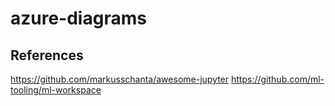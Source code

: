 # azure-diagrams

## References

<https://github.com/markusschanta/awesome-jupyter>
<https://github.com/ml-tooling/ml-workspace>
